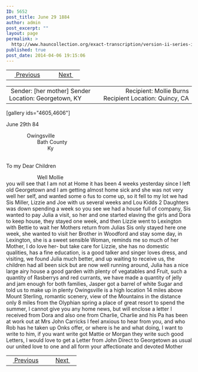```yaml
---
ID: 5652
post_title: June 29 1884
author: admin
post_excerpt: ""
layout: page
permalink: >
  http://www.hauncollection.org/exact-transcription/version-ii-series-iv/june-28-1884/
published: true
post_date: 2014-04-06 19:15:06
---
```

<table style="width: 100%;" align="center">
<tbody>
<tr>
<td width="50%"> <a href="http://www.hauncollection.org/version-2/version-ii-series-iv/june-1884/"><img src="https://lh3.googleusercontent.com/-EFJpxxNiPNw/VqgtWBCZrMI/AAAAAAAAAFU/WfY4lPFWWkg/s800-Ic42/Soeb-Plain-Arrows-8-10px.png" alt="" width="10" height="10" /> Previous</a></td>
<td style="text-align: right;"><a href="http://www.hauncollection.org/version-2/version-ii-series-iv/july-20-1884/">Next <img src="https://lh3.googleusercontent.com/-67k0cYlpXHw/VqgtWKz1MXI/AAAAAAAAAFU/k9PW_Piyurk/s800-Ic42/Soeb-Plain-Arrows-5-10px.png" alt="" width="10" height="10" /></a></td>
</tr>
</tbody>
</table>
<table style="width: 100%;" align="center">
<tbody>
<tr>
<td width="50%"> Sender: [her mother]
Sender Location: Georgetown, KY</td>
<td style="text-align: right;">Recipient: Mollie Burns
Recipient Location: Quincy, CA</td>
</tr>
</tbody>
</table>
[gallery ids="4605,4606"]

June 29th 84
<div style="text-indent: 4em;">Owingsville</div>
<div style="text-indent: 6em;">Bath County</div>
<div style="text-indent: 8em;">Ky</div>
&nbsp;

To my Dear Children
<div style="text-indent: 6em;">Well Mollie</div>
you will see that I am not
at Home it has been 4 weeks
yesterday since I left old Georgetown
and I am getting almost home sick
and she was not very well her
self, and wanted some o fus to
come up, so it fell to my lot
we had Sis Miller, Lizzie
and Joe with us several weeks
and Lou Kidds 2 Daughters
was down spending a week so
you see we had a house full
of company, Sis wanted to pay
Julia a visit, so her and one
started elaving the girls and
Dora to keep house, they stayed
one week, and then Lizzie went
to Lexington with Bettie to wait
her Mothers return from Julias
Sis only stayed here one week, she
wanted to visit her Brother in
Woodford and stay some day, in
Lexington, she is a sweet sensible
Woman, reminds me so much
of her Mother, I do love her-
but take care for Lizzie, she has
no domestic qualities, has a fine
education, is a good talker and singer
loves dress, and visiting, we found
Julia much better, and up
waiting to receive us, the children
had all been sick but are now
well running around, Julia has
a nice large airy house a good
garden with plenty of vegatables
and Fruit, such a quantity of
Rasberrys and red currants, we have
made a quantity of jelly and jam
enough for both families, Jasper got
a barrel of white Sugar and told us
to make up in plenty Owingsville
is a high location 14 miles above
Mount Sterling, romantic scenery,
view of the Mountains in the distance
only 8 miles from the Olyphian
spring a place of great resort to
spend the summer, I cannot give
you any home news, but will
enclose a letter I received from
Dora and also one from Charlie,
Charlie and his Pa has been at
work out at Mrs John Carricks
I feel anxious to hear from
you, and who Rob has he taken
up Onks offer, or where is he
and what doing, I want to write
to him, if you want write got
Mattie or Morgan they write
such good Letters, I would
love to get a Letter from John
Direct to Georgetown as usual
our united love to one and
all form your affectionate
and devoted Mother
<table style="width: 100%;" align="center">
<tbody>
<tr>
<td width="50%"><a href="http://www.hauncollection.org/version-2/version-ii-series-iv/june-1884/"><img src="https://lh3.googleusercontent.com/-EFJpxxNiPNw/VqgtWBCZrMI/AAAAAAAAAFU/WfY4lPFWWkg/s800-Ic42/Soeb-Plain-Arrows-8-10px.png" alt="" width="10" height="10" /> Previous</a></td>
<td style="text-align: right;"><a href="http://www.hauncollection.org/version-2/version-ii-series-iv/july-20-1884/">Next <img src="https://lh3.googleusercontent.com/-67k0cYlpXHw/VqgtWKz1MXI/AAAAAAAAAFU/k9PW_Piyurk/s800-Ic42/Soeb-Plain-Arrows-5-10px.png" alt="" width="10" height="10" /></a></td>
</tr>
</tbody>
</table>